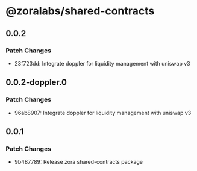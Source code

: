 # @zoralabs/shared-contracts

## 0.0.2

### Patch Changes

- 23f723dd: Integrate doppler for liquidity management with uniswap v3

## 0.0.2-doppler.0

### Patch Changes

- 96ab8907: Integrate doppler for liquidity management with uniswap v3

## 0.0.1

### Patch Changes

- 9b487789: Release zora shared-contracts package
